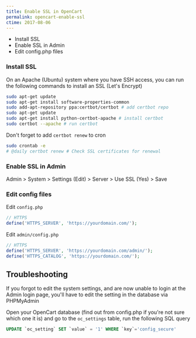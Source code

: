 ```yaml
---
title: Enable SSL in OpenCart
permalink: opencart-enable-ssl
ctime: 2017-08-06
---
```


- Install SSL
- Enable SSL in Admin
- Edit config.php files

### Install SSL

On an Apache (Ubuntu) system where you have SSH access, you can run the following commands to install an SSL (Let's Encrypt)

```bash
sudo apt-get update
sudo apt-get install software-properties-common
sudo add-apt-repository ppa:certbot/certbot # add certbot repo
sudo apt-get update
sudo apt-get install python-certbot-apache # install certbot
sudo certbot --apache # run certbot
```

Don't forget to add `certbot renew` to cron

```bash
sudo crontab -e
# @daily certbot renew # Check SSL certificates for renewal
```

### Enable SSL in Admin

Admin > System > Settings (Edit) > Server > Use SSL (Yes) > Save

### Edit config files

Edit `config.php`

```php
// HTTPS
define('HTTPS_SERVER', 'https://yourdomain.com/');
```

Edit `admin/config.php`

```php
// HTTPS
define('HTTPS_SERVER', 'https://yourdomain.com/admin/');
define('HTTPS_CATALOG', 'https://yourdomain.com/');
```

Troubleshooting
---

If you forgot to edit the system settings, and are now unable to login at the Admin login page, you'll have to edit the setting in the database via PHPMyAdmin

Open your OpenCart database (find out from config.php if you're not sure which one it is) and go to the `oc_settings` table, run the following SQL query

```sql
UPDATE `oc_setting` SET `value` = '1' WHERE `key`='config_secure'
```
